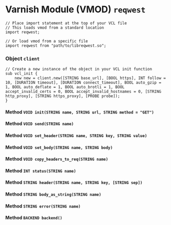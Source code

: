 <!--

   !!!!!!  WARNING: DO NOT EDIT THIS FILE!

   This file was generated from the Varnish VMOD source code.
   It will be automatically updated on each build.

-->
# Varnish Module (VMOD) `reqwest`

```vcl
// Place import statement at the top of your VCL file
// This loads vmod from a standard location
import reqwest;

// Or load vmod from a specific file
import reqwest from "path/to/libreqwest.so";
```

### Object `client`

```vcl
// Create a new instance of the object in your VCL init function
sub vcl_init {
    new new = client.new([STRING base_url], [BOOL https], INT follow = 10, [DURATION timeout], [DURATION connect_timeout], BOOL auto_gzip = 1, BOOL auto_deflate = 1, BOOL auto_brotli = 1, BOOL accept_invalid_certs = 0, BOOL accept_invalid_hostnames = 0, [STRING http_proxy], [STRING https_proxy], [PROBE probe]);
}
```

#### Method `VOID init(STRING name, STRING url, STRING method = "GET")`

#### Method `VOID send(STRING name)`

#### Method `VOID set_header(STRING name, STRING key, STRING value)`

#### Method `VOID set_body(STRING name, STRING body)`

#### Method `VOID copy_headers_to_req(STRING name)`

#### Method `INT status(STRING name)`

#### Method `STRING header(STRING name, STRING key, [STRING sep])`

#### Method `STRING body_as_string(STRING name)`

#### Method `STRING error(STRING name)`

#### Method `BACKEND backend()`
